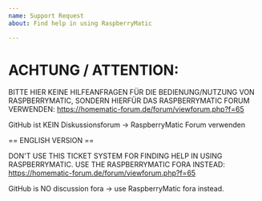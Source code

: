 ```yaml
---
name: Support Request
about: Find help in using RaspberryMatic

---
```

ACHTUNG / ATTENTION:
===================
BITTE HIER KEINE HILFEANFRAGEN FÜR DIE BEDIENUNG/NUTZUNG VON
RASPBERRYMATIC, SONDERN HIERFÜR DAS RASPBERRYMATIC FORUM VERWENDEN:
https://homematic-forum.de/forum/viewforum.php?f=65

GitHub ist KEIN Diskussionsforum -> RaspberryMatic Forum verwenden

== ENGLISH VERSION ==

DON'T USE THIS TICKET SYSTEM FOR FINDING HELP IN USING RASPBERRYMATIC.
USE THE RASPBERRYMATIC FORA INSTEAD:
https://homematic-forum.de/forum/viewforum.php?f=65

GitHub is NO discussion fora -> use RaspberryMatic fora instead.
